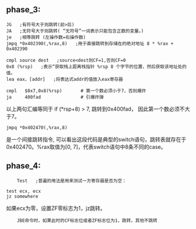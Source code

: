 phase_3:
-
    
    JG   ;有符号大于则跳转(前>后)
    JA   ;无符号大于则跳转( “无符号”一词表示只能包含正数的变量。)
    je   ;相等跳转 (左操作数=右操作数)
    jmpq *0x402390(,%rax,8)   ;用于直接跳转到存储在的绝对地址 8 * %rax + 0x402390

    cmpl source dest   ;source<dest则CF=1,否则CF=0
    0x8 (%rsp)   ;表示“获取栈上距离栈指针 %rsp 8 个字节的位置，然后获取该地址处的值。
    lea eax，[addr]   ;将表达式addr的值放入eax寄存器

```
cmpl   $0x7,0x8(%rsp)		# 第一个数必须小于7，否则爆炸
ja     400fad				# 引爆炸弹
```
以上两句汇编等同于 if (*rsp+8) > 7, 跳转到0x400fad， 因此第一个数必须不大于7。

```
jmpq *0x402470(,%rax,8)
```

是一个间接跳转指令, 可以看出这段代码是典型的switch语句，跳转表就存在于0x402470。%rax取值为[0, 7]，代表switch语句中8条不同的case。


phase_4:
-

        Test   ;普遍的用法是用来测试一方寄存器是否为空：
```
test ecx, ecx
jz somewhere
```
如果ecx为零，设置ZF零标志为1，jz跳转。

        JBE命令时，如果此时的CF标志位或者ZF标志位为1，跳转，其他不跳转
